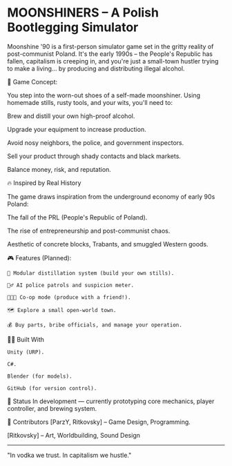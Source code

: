 # MOONSHINERS – A Polish Bootlegging Simulator
Moonshine '90 is a first-person simulator game set in the gritty reality of post-communist Poland. It's the early 1990s – the People's Republic has fallen, capitalism is creeping in, and you're just a small-town hustler trying to make a living... by producing and distributing illegal alcohol.

🥃 Game Concept:

You step into the worn-out shoes of a self-made moonshiner. Using homemade stills, rusty tools, and your wits, you'll need to:

Brew and distill your own high-proof alcohol.

Upgrade your equipment to increase production.

Avoid nosy neighbors, the police, and government inspectors.

Sell your product through shady contacts and black markets.

Balance money, risk, and reputation.


🔥 Inspired by Real History

  The game draws inspiration from the underground economy of early 90s Poland:

  The fall of the PRL (People's Republic of Poland).

  The rise of entrepreneurship and post-communist chaos.

  Aesthetic of concrete blocks, Trabants, and smuggled Western goods.



🎮 Features (Planned):

    🔧 Modular distillation system (build your own stills).

    🕵️‍♂️ AI police patrols and suspicion meter.

    🧑‍🤝‍🧑 Co-op mode (produce with a friend!).

    🗺️ Explore a small open-world town.

    💰 Buy parts, bribe officials, and manage your operation.


👨‍🔬 Built With

    Unity (URP).

    C#.

    Blender (for models).

    GitHub (for version control).

🚧 Status
In development — currently prototyping core mechanics, player controller, and brewing system.

🤝 Contributors
[ParzY, Ritkovsky] – Game Design, Programming.

[Ritkovsky] – Art, Worldbuilding, Sound Design

---------------------------------------------

"In vodka we trust. In capitalism we hustle."
